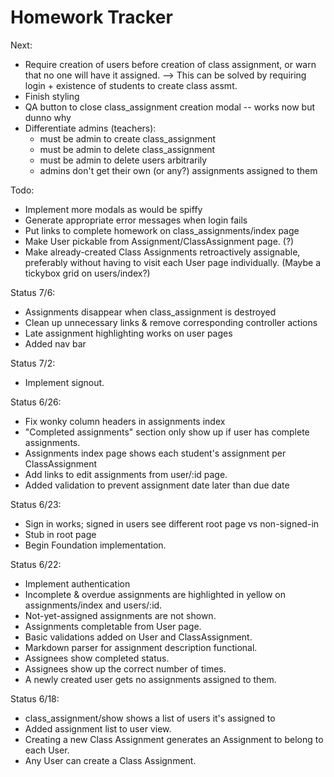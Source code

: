 Homework Tracker
================

Next:
* Require creation of users before creation of class assignment, or warn that no one will have it assigned. --> This can be solved by requiring login + existence of students to create class assmt.
* Finish styling
* QA button to close class_assignment creation modal -- works now but dunno why
* Differentiate admins (teachers):
  * must be admin to create class_assignment
  * must be admin to delete class_assignment
  * must be admin to delete users arbitrarily
  * admins don't get their own (or any?) assignments assigned to them

Todo:  
* Implement more modals as would be spiffy
* Generate appropriate error messages when login fails
* Put links to complete homework on class_assignments/index page
* Make User pickable from Assignment/ClassAssignment page. (?)
* Make already-created Class Assignments retroactively assignable, preferably without having to visit each User page individually. (Maybe a tickybox grid on users/index?)

Status 7/6:
* Assignments disappear when class_assignment is destroyed
* Clean up unnecessary links & remove corresponding controller actions
* Late assignment highlighting works on user pages
* Added nav bar

Status 7/2:
* Implement signout.

Status 6/26:
* Fix wonky column headers in assignments index
* "Completed assignments" section only show up if user has complete assignments.
* Assignments index page shows each student's assignment per ClassAssignment
* Add links to edit assignments from user/:id page.
* Added validation to prevent assignment date later than due date

Status 6/23:
* Sign in works; signed in users see different root page vs non-signed-in
* Stub in root page
* Begin Foundation implementation.

Status 6/22:
* Implement authentication
* Incomplete & overdue assignments are highlighted in yellow on assignments/index and users/:id.
* Not-yet-assigned assignments are not shown.
* Assignments completable from User page.
* Basic validations added on User and ClassAssignment.
* Markdown parser for assignment description functional.
* Assignees show completed status.
* Assignees show up the correct number of times.
* A newly created user gets no assignments assigned to them.  

Status 6/18:
* class_assignment/show shows a list of users it's assigned to
* Added assignment list to user view.
* Creating a new Class Assignment generates an Assignment to belong to each User.
* Any User can create a Class Assignment.  
